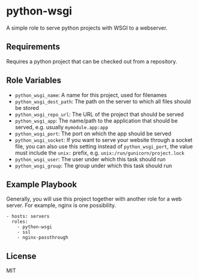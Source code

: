 python-wsgi
===========

A simple role to serve python projects with WSGI to a webserver.

Requirements
------------

Requires a python project that can be checked out from a repository.

Role Variables
--------------

- `python_wsgi_name`: A name for this project, used for filenames
- `python_wsgi_dest_path`: The path on the server to which all files should be
  stored
- `python_wsgi_repo_url`: The URL of the project that should be served
- `python_wsgi_app`: The name/path to the application that should be served,
  e.g. usually `mymodule.app:app`
- `python_wsgi_port`: The port on which the app should be served
- `python_wsgi_socket`: If you want to serve your website through a socket
  file, you can also use this setting instead of `python_wsgi_port`, the value
  must include the `unix:` prefix, e.g. `unix:/run/gunicorn/project.lock`
- `python_wsgi_user`: The user under which this task should run
- `python_wsgi_group`: The group under which this task should run

Example Playbook
----------------

Generally, you will use this project together with another role for a web
server. For example, nginx is one possibility.

    - hosts: servers
      roles:
        - python-wsgi
        - ssl
        - nginx-passthrough

License
-------

MIT
